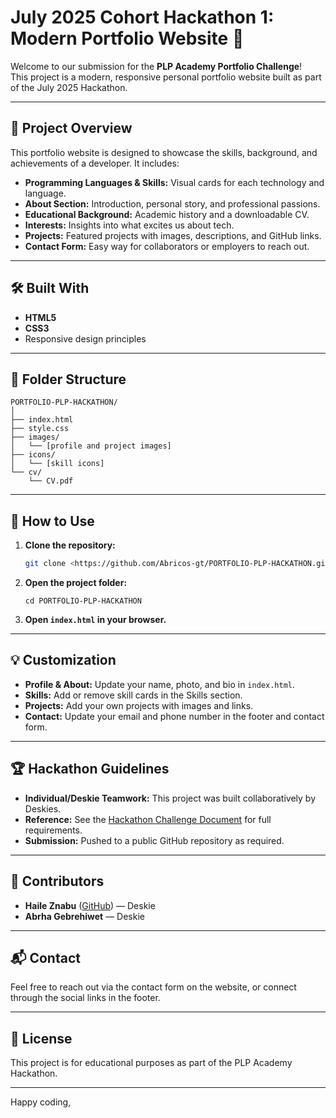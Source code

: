 # July 2025 Cohort Hackathon 1: Modern Portfolio Website 🚀

Welcome to our submission for the **PLP Academy Portfolio Challenge**!  
This project is a modern, responsive personal portfolio website built as part of the July 2025 Hackathon.

---

## 🌟 Project Overview

This portfolio website is designed to showcase the skills, background, and achievements of a developer. It includes:

- **Programming Languages & Skills:** Visual cards for each technology and language.
- **About Section:** Introduction, personal story, and professional passions.
- **Educational Background:** Academic history and a downloadable CV.
- **Interests:** Insights into what excites us about tech.
- **Projects:** Featured projects with images, descriptions, and GitHub links.
- **Contact Form:** Easy way for collaborators or employers to reach out.

---

## 🛠️ Built With

- **HTML5**
- **CSS3**
- Responsive design principles

---

## 📁 Folder Structure

```
PORTFOLIO-PLP-HACKATHON/
│
├── index.html
├── style.css
├── images/
│   └── [profile and project images]
├── icons/
│   └── [skill icons]
└── cv/
    └── CV.pdf
```

---

## 🚦 How to Use

1. **Clone the repository:**
   ```sh
   git clone <https://github.com/Abricos-gt/PORTFOLIO-PLP-HACKATHON.git>
   ```
2. **Open the project folder:**
   ```
   cd PORTFOLIO-PLP-HACKATHON
   ```
3. **Open `index.html` in your browser.**

---

## 💡 Customization

- **Profile & About:** Update your name, photo, and bio in `index.html`.
- **Skills:** Add or remove skill cards in the Skills section.
- **Projects:** Add your own projects with images and links.
- **Contact:** Update your email and phone number in the footer and contact form.

---

## 🏆 Hackathon Guidelines

- **Individual/Deskie Teamwork:** This project was built collaboratively by Deskies.
- **Reference:** See the [Hackathon Challenge Document](https://docs.google.com/document/d/1v-F-tXa1dwV2w5oMkM2QzAuoFoQYZlOEuT5qeRKDTPA/edit?usp=sharing) for full requirements.
- **Submission:** Pushed to a public GitHub repository as required.

---

## 👥 Contributors

- **Haile Znabu** ([GitHub](https://github.com/haileznabu)) — Deskie
- **Abrha Gebrehiwet** — Deskie

---

## 📬 Contact

Feel free to reach out via the contact form on the website, or connect through the social links in the footer.

---

## 📝 License

This project is for educational purposes as part of the PLP Academy Hackathon.

---

Happy coding,
